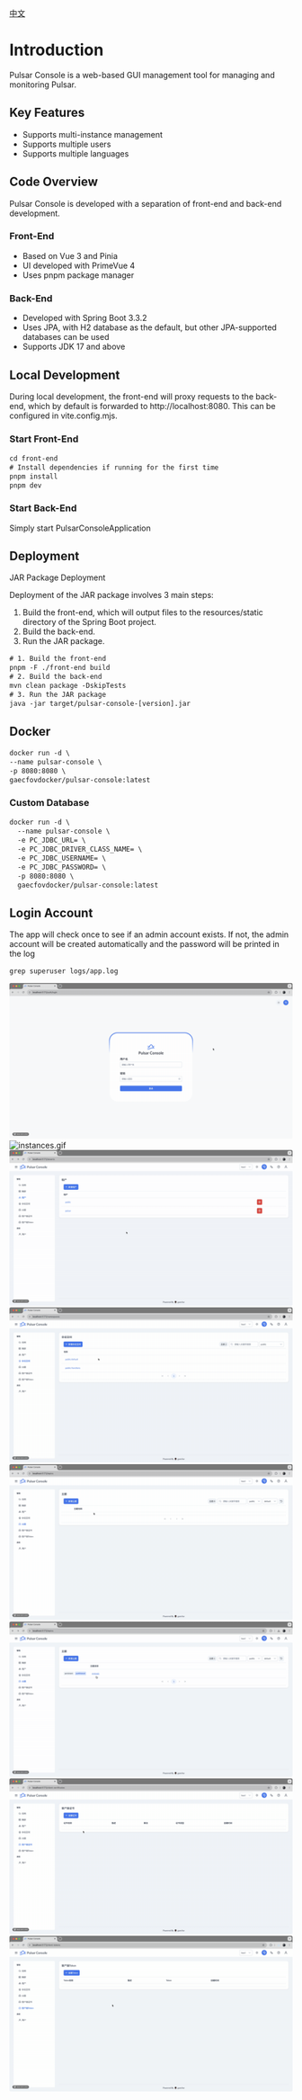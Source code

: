 [中文](README.md)

# Introduction

Pulsar Console is a web-based GUI management tool for managing and monitoring Pulsar.

## Key Features

* Supports multi-instance management
* Supports multiple users
* Supports multiple languages

## Code Overview

Pulsar Console is developed with a separation of front-end and back-end development.

### Front-End

* Based on Vue 3 and Pinia
* UI developed with PrimeVue 4
* Uses pnpm package manager

### Back-End

* Developed with Spring Boot 3.3.2
* Uses JPA, with H2 database as the default, but other JPA-supported databases can be used
* Supports JDK 17 and above

## Local Development

During local development, the front-end will proxy requests to the back-end, which by default is forwarded to http://localhost:8080. This can be configured in vite.config.mjs.

### Start Front-End
```shell
cd front-end
# Install dependencies if running for the first time
pnpm install
pnpm dev
```
### Start Back-End

Simply start PulsarConsoleApplication

## Deployment

JAR Package Deployment

Deployment of the JAR package involves 3 main steps:

1. Build the front-end, which will output files to the resources/static directory of the Spring Boot project.
2. Build the back-end.
3. Run the JAR package.
```
# 1. Build the front-end
pnpm -F ./front-end build
# 2. Build the back-end
mvn clean package -DskipTests
# 3. Run the JAR package
java -jar target/pulsar-console-[version].jar
```

## Docker
```
docker run -d \
--name pulsar-console \
-p 8080:8080 \
gaecfovdocker/pulsar-console:latest
```

### Custom Database
```shell
docker run -d \
  --name pulsar-console \
  -e PC_JDBC_URL= \
  -e PC_JDBC_DRIVER_CLASS_NAME= \
  -e PC_JDBC_USERNAME= \
  -e PC_JDBC_PASSWORD= \
  -p 8080:8080 \
  gaecfovdocker/pulsar-console:latest
```

## Login Account

The app will check once to see if an admin account exists. If not, the admin account will be created automatically and the password will be printed in the log
```
grep superuser logs/app.log
```

![login.gif](docs/images/login.gif)
![instances.gif](docs/images/instances.gif)
![tenants.gif](docs/images/tenants.gif)
![namespace.gif](docs/images/namespace.gif)
![topic.gif](docs/images/topic.gif)
![topic-detail.gif](docs/images/topic-detail.gif)
![client-certificate.gif](docs/images/client-certificate.gif)
![client-token.gif](docs/images/client-token.gif)